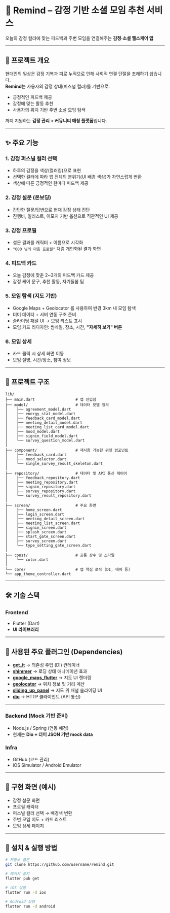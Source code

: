 # 🌱 Remind – 감정 기반 소셜 모임 추천 서비스

오늘의 감정 컬러에 맞는 피드백과 주변 모임을 연결해주는 **감정·소셜 헬스케어 앱** 

---

## 📌 프로젝트 개요
현대인의 일상은 감정 기복과 피로 누적으로 인해 사회적 연결 단절을 초래하기 쉽습니다.  
**Remind**는 사용자의 감정 상태(퍼스널 컬러)를 기반으로:

- 긍정적인 피드백 제공  
- 감정에 맞는 활동 추천  
- 사용자의 위치 기반 주변 소셜 모임 탐색  

까지 지원하는 **감정 관리 + 커뮤니티 매칭 플랫폼**입니다.
 
---

## ✨ 주요 기능

### 1. 감정 퍼스널 컬러 선택
- 하루의 감정을 색상(컬러칩)으로 표현  
- 선택한 컬러에 따라 앱 전체의 분위기(UI 배경 색상)가 자연스럽게 변환  
- 색상에 따른 긍정적인 한마디 피드백 제공  

### 2. 감정 설문 (온보딩)
- 간단한 질문/답변으로 현재 감정 상태 진단  
- 진행바, 일러스트, 이모지 기반 옵션으로 직관적인 UI 제공  

### 3. 감정 프로필
- 설문 결과를 캐릭터 + 이름으로 시각화  
- `"000 님의 마음 프로필"` 처럼 개인화된 결과 화면  

### 4. 피드백 카드
- 오늘 감정에 맞춘 2~3개의 피드백 카드 제공  
- 감정 케어 문구, 추천 활동, 자기돌봄 팁  

### 5. 모임 탐색 (지도 기반)
- Google Maps + Geolocator 를 사용하여 반경 3km 내 모임 탐색  
- 더미 데이터 + 서버 연동 구조 준비  
- 슬라이딩 패널 UI → 모임 리스트 표시  
- 모임 카드 리디자인: 썸네일, 장소, 시간, **"자세히 보기" 버튼**  

### 6. 모임 상세
- 카드 클릭 시 상세 화면 이동  
- 모임 설명, 시간/장소, 참여 정보  

---
## 📂 프로젝트 구조
```
lib/
├── main.dart                  # 앱 진입점
├── model/                     # 데이터 모델 정의
│    ├── agreement_model.dart
│    ├── energy_stat_model.dart
│    ├── feedback_card_model.dart
│    ├── meeting_detail_model.dart
│    ├── meeting_list_card_model.dart
│    ├── mood_model.dart
│    ├── signin_field_model.dart
│    └── survey_question_model.dart
│
├── component/                 # 재사용 가능한 위젯 컴포넌트
│    ├── feedback_card.dart
│    ├── mood_selector.dart
│    └── single_survey_result_skeleton.dart
│
├── repository/                # 데이터 및 API 통신 레이어
│    ├── feedback_repository.dart
│    ├── meeting_repository.dart
│    ├── signin_repository.dart
│    ├── survey_repository.dart
│    └── survey_result_repository.dart
│
├── screen/                    # 주요 화면
│    ├── home_screen.dart
│    ├── login_screen.dart
│    ├── meeting_detail_screen.dart
│    ├── meeting_list_screen.dart
│    ├── signin_screen.dart
│    ├── splash_screen.dart
│    ├── start_gate_screen.dart
│    ├── survey_screen.dart
│    └── type_setting_gate_screen.dart
│
├── const/                     # 공통 상수 및 스타일
│    └── color.dart
│
└── core/                      # 앱 핵심 로직 (DI, 테마 등)
└── app_theme_controller.dart
```
---
## 🛠️ 기술 스택

### Frontend
- Flutter (Dart)  
- **UI 라이브러리**  
---

## 🔌 사용된 주요 플러그인 (Dependencies)

- **[get_it](https://pub.dev/packages/get_it)** → 의존성 주입 (DI) 컨테이너  
- **[shimmer](https://pub.dev/packages/shimmer)** → 로딩 상태 애니메이션 효과  
- **[google_maps_flutter](https://pub.dev/packages/google_maps_flutter)** → 지도 UI 렌더링  
- **[geolocator](https://pub.dev/packages/geolocator)** → 위치 정보 및 거리 계산  
- **[sliding_up_panel](https://pub.dev/packages/sliding_up_panel)** → 지도 위 패널 슬라이딩 UI  
- **[dio](https://pub.dev/packages/dio)** → HTTP 클라이언트 (API 통신)  

---
### Backend (Mock 기반 준비)
- Node.js / Spring (연동 예정)  
- 현재는 **Dio + 더미 JSON 기반 mock data**  

### Infra
- GitHub (코드 관리)  
- iOS Simulator / Android Emulator  

---

## 📱 구현 화면 (예시)
- 감정 설문 화면  
- 프로필 캐릭터  
- 퍼스널 컬러 선택 → 배경색 변환  
- 주변 모임 지도 + 카드 리스트  
- 모임 상세 페이지  



---

## 🚀 설치 & 실행 방법

```bash
# 저장소 클론
git clone https://github.com/username/remind.git

# 패키지 설치
flutter pub get

# iOS 실행
flutter run -d ios

# Android 실행
flutter run -d android
